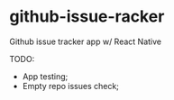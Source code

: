 # github-issue-racker
Github issue tracker app w/ React Native

TODO:
* App testing;
* Empty repo issues check;
